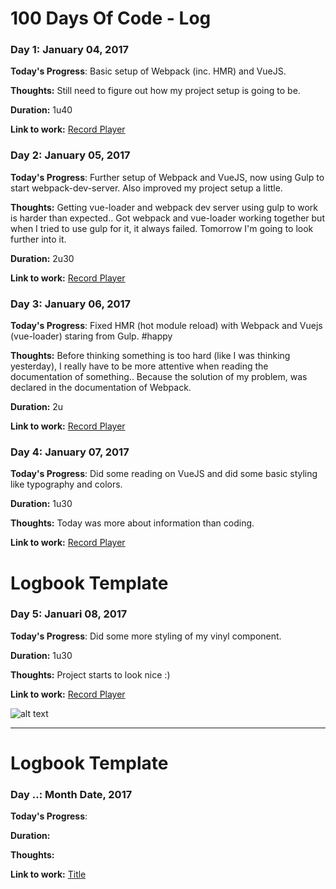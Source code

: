 # 100 Days Of Code - Log

### Day 1: January 04, 2017

**Today's Progress**: Basic setup of Webpack (inc. HMR) and VueJS.

**Thoughts:** Still need to figure out how my project setup is going to be.

**Duration:** 1u40

**Link to work:** [Record Player](https://github.com/RobbertWolfs/record-player)


### Day 2: January 05, 2017

**Today's Progress**: Further setup of Webpack and VueJS, now using Gulp to start webpack-dev-server. Also improved my project setup a little.

**Thoughts:** Getting vue-loader and webpack dev server using gulp to work is harder than expected.. Got webpack and vue-loader working together but when I tried to use gulp for it, it always failed. Tomorrow I'm going to look further into it.

**Duration:** 2u30

**Link to work:** [Record Player](https://github.com/RobbertWolfs/record-player)


### Day 3: January 06, 2017

**Today's Progress**: Fixed HMR (hot module reload) with Webpack and Vuejs (vue-loader) staring from Gulp. #happy

**Thoughts:** Before thinking something is too hard (like I was thinking yesterday), I really have to be more attentive when reading the documentation of something.. Because the solution of my problem, was declared in the documentation of Webpack.

**Duration:** 2u

**Link to work:** [Record Player](https://github.com/RobbertWolfs/record-player)


### Day 4: January 07, 2017

**Today's Progress**: Did some reading on VueJS and did some basic styling like typography and colors.

**Duration:** 1u30

**Thoughts:** Today was more about information than coding.

**Link to work:** [Record Player](https://github.com/RobbertWolfs/record-player)


# Logbook Template

### Day 5: Januari 08, 2017

**Today's Progress**: Did some more styling of my vinyl component.

**Duration:** 1u30

**Thoughts:** Project starts to look nice :) 

**Link to work:** [Record Player](https://github.com/RobbertWolfs/record-player)

![alt text](http://imgur.com/a/D8Hvf "Layout of vinyl record")

------------

# Logbook Template

### Day ..: Month Date, 2017

**Today's Progress**: 

**Duration:** 

**Thoughts:** 

**Link to work:** [Title](link)
